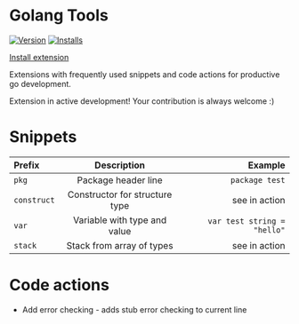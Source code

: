# Golang Tools

[![Version](https://vsmarketplacebadge.apphb.com/version/neonxp.gotools.svg)](https://marketplace.visualstudio.com/items?itemName=neonxp.gotools)
[![Installs](https://vsmarketplacebadge.apphb.com/installs/neonxp.gotools.svg)](https://marketplace.visualstudio.com/items?itemName=neonxp.gotools)

[Install extension](https://marketplace.visualstudio.com/items?itemName=neonxp.gotools)

Extensions with frequently used snippets and code actions for productive go development.

Extension in active development! Your contribution is always welcome :)

# Snippets

| Prefix| Description | Example |
| :---- |:-----------:| -------:|
| `pkg` | Package header line | `package test` |
| `construct` | Constructor for structure type | see in action |
| `var` | Variable with type and value | `var test string = "hello"` |
| `stack` | Stack from array of types | see in action |

# Code actions

* Add error checking - adds stub error checking to current line
